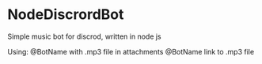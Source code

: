 # NodeDiscrordBot
Simple music bot for discrod, written in node js

Using:
@BotName with .mp3 file in attachments
@BotName link to .mp3 file

